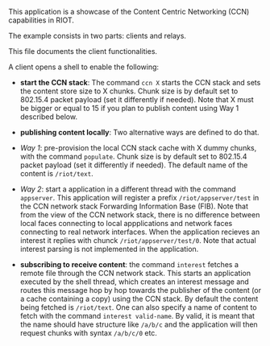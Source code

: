 This application is a showcase of the Content Centric Networking (CCN) capabilities in RIOT.

The example consists in two parts: clients and relays.

This file documents the client functionalities.

A client opens a shell to enable the following:

* **start the CCN stack**: The command `ccn X` starts the CCN stack and sets the content store size to X chunks. Chunk size is by default set to 802.15.4 packet payload (set it differently if needed). Note that X must be bigger or equal to 15 if you plan to publish content using Way 1 described below.

* **publishing content locally**: Two alternative ways are defined to do that.

 * *Way 1*: pre-provision the local CCN stack cache with X dummy chunks, with the command `populate`. Chunk size is by default set to 802.15.4 packet payload (set it differently if needed). The default name of the content is `/riot/text`.
 * *Way 2*: start a application in a different thread with the command `appserver`. This application will register a prefix `/riot/appserver/test` in the CCN network stack Forwarding Information Base (FIB). Note that from the view of the CCN network stack, there is no difference between local faces connecting to local appplications and network faces connecting to real network interfaces. When the application recieves an interest it replies with chunck `/riot/appserver/test/0`. Note that actual interest parsing is not implemented in the application.

* **subscribing to receive content**: the command `interest` fetches a remote file through the CCN network stack. This starts an application executed by the shell thread, which creates an interest message and routes this message hop by hop towards the publisher of the content (or a cache containing a copy) using the CCN stack. By default the content being fetched is `/riot/text`. One can also specify a name of content to fetch with the command `interest valid-name`. By valid, it is meant that the name should have structure like `/a/b/c` and the application will then request chunks with syntax `/a/b/c/0` etc.
